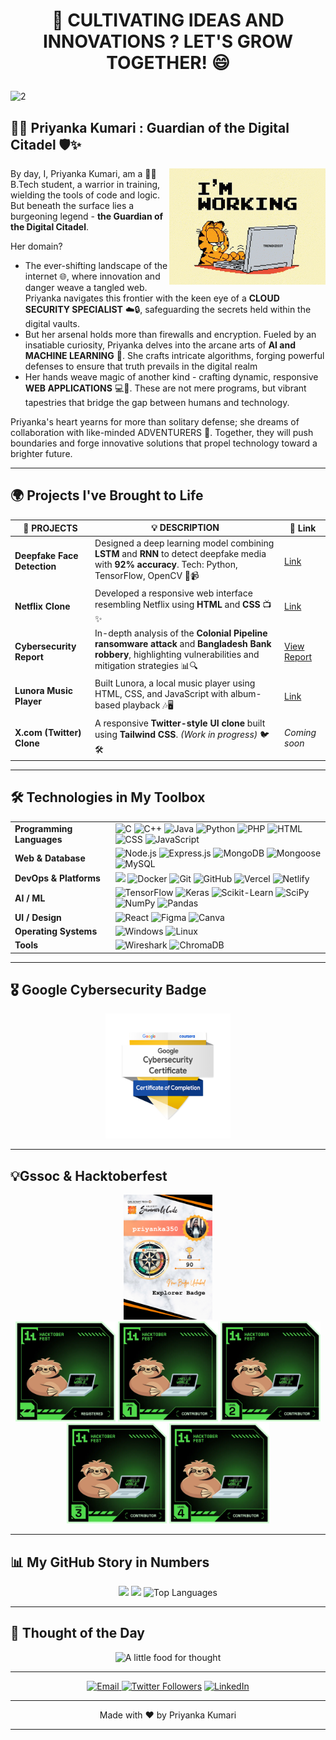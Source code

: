 # <p align="center">🌱 CULTIVATING IDEAS AND INNOVATIONS ? LET'S GROW TOGETHER! 😄</p>

![2](https://github.com/user-attachments/assets/2daac588-77db-4aab-9728-37f67505f1e9)

## 🦸‍♀️ Priyanka Kumari : Guardian of the Digital Citadel 🛡️✨

<img align="right" width="250" src="work.gif" alt="That's pretty much me!" />

By day, I, Priyanka Kumari, am a 👨‍💻 B.Tech student, a warrior in training, wielding the tools of code and logic. But beneath the surface lies a burgeoning legend - **the Guardian of the Digital Citadel**.

Her domain? 
- The ever-shifting landscape of the internet 🌐, where innovation and danger weave a tangled web. Priyanka navigates this frontier with the keen eye of a **CLOUD SECURITY SPECIALIST** ☁️🔒, safeguarding the secrets held within the digital vaults.
- But her arsenal holds more than firewalls and encryption. Fueled by an insatiable curiosity, Priyanka delves into the arcane arts of **AI and MACHINE LEARNING** 🤖. She crafts intricate algorithms, forging powerful defenses to ensure that truth prevails in the digital realm
- Her hands weave magic of another kind - crafting dynamic, responsive **WEB APPLICATIONS** 💻🎨. These are not mere programs, but vibrant tapestries that bridge the gap between humans and technology.

Priyanka's heart yearns for more than solitary defense; she dreams of collaboration with like-minded ADVENTURERS 🤝. Together, they will push boundaries and forge innovative solutions that propel technology toward a brighter future.

---

## 🌍 Projects I've Brought to Life

| 🎯 **PROJECTS**              | 💡 **DESCRIPTION**                                                                                                      | 🔗 **Link**      |
|-----------------------------|--------------------------------------------------------------------------------------------------------------------------|------------------|
| **Deepfake Face Detection**  | Designed a deep learning model combining **LSTM** and **RNN** to detect deepfake media with **92% accuracy**. Tech: Python, TensorFlow, OpenCV 🧠📹 |[Link](https://github.com/priyanka350/DeepfakeDetection) |
| **Netflix Clone**            | Developed a responsive web interface resembling Netflix using **HTML** and **CSS** 📺✨                                   | [Link](https://netflixclone-iota-eight.vercel.app/) |
| **Cybersecurity Report**     | In-depth analysis of the **Colonial Pipeline ransomware attack** and **Bangladesh Bank robbery**, highlighting vulnerabilities and mitigation strategies 📊🔍 | [View Report](https://github.com/priyanka350/CyberSecurity-Case-Study/blob/main/Report.pdf) |
| **Lunora Music Player**      | Built Lunora, a local music player using HTML, CSS, and JavaScript with album-based playback 🎶🖥️                         | [Link](https://lunora-music-player.vercel.app/) |
| **X.com (Twitter) Clone**    | A responsive **Twitter-style UI clone** built using **Tailwind CSS**. *(Work in progress)* 🐦🛠️                           | *Coming soon* |


---

## 🛠️ Technologies in My Toolbox

<table>
  <tr>
    <td><strong>Programming Languages</strong></td>
    <td>
      <img src="https://img.shields.io/badge/C-%2300599C.svg?style=for-the-badge&logo=c&logoColor=white" alt="C">
      <img src="https://img.shields.io/badge/C++-%2300599C.svg?style=for-the-badge&logo=c%2B%2B&logoColor=white" alt="C++">
      <img src="https://img.shields.io/badge/Java-%23ED8B00.svg?style=for-the-badge&logo=openjdk&logoColor=white" alt="Java">
      <img src="https://img.shields.io/badge/Python-%233776AB.svg?style=for-the-badge&logo=python&logoColor=white" alt="Python">
      <img src="https://img.shields.io/badge/PHP-%23777BB4.svg?style=for-the-badge&logo=php&logoColor=white" alt="PHP">
      <img src="https://img.shields.io/badge/HTML-%23E34F26.svg?style=for-the-badge&logo=html5&logoColor=white" alt="HTML">
      <img src="https://img.shields.io/badge/CSS-%231572B6.svg?style=for-the-badge&logo=css3&logoColor=white" alt="CSS">
      <img src="https://img.shields.io/badge/JavaScript-%23F7DF1E.svg?style=for-the-badge&logo=javascript&logoColor=black" alt="JavaScript">
    </td>
  </tr>
  <tr>
    <td><strong>Web & Database</strong></td>
    <td>
      <img src="https://img.shields.io/badge/Node.js-%23339933.svg?style=for-the-badge&logo=nodedotjs&logoColor=white" alt="Node.js">
      <img src="https://img.shields.io/badge/Express.js-%23000000.svg?style=for-the-badge&logo=express&logoColor=white" alt="Express.js">
      <img src="https://img.shields.io/badge/MongoDB-%2347A248.svg?style=for-the-badge&logo=mongodb&logoColor=white" alt="MongoDB">
      <img src="https://img.shields.io/badge/Mongoose-%23880000.svg?style=for-the-badge&logo=mongoose&logoColor=white" alt="Mongoose">
      <img src="https://img.shields.io/badge/MySQL-%2300f.svg?style=for-the-badge&logo=mysql&logoColor=white" alt="MySQL">
    </td>
  </tr>
  <tr>
    <td><strong>DevOps & Platforms</strong></td>
    <td>
      <img src="https://img.shields.io/badge/AWS-%23FF9900.svg?style=for-the-badge&logo=amazonaws&logoColor=white"/>
      <img src="https://img.shields.io/badge/Docker-%230db7ed.svg?style=for-the-badge&logo=docker&logoColor=white" alt="Docker">
      <img src="https://img.shields.io/badge/Git-%23F05033.svg?style=for-the-badge&logo=git&logoColor=white" alt="Git">
      <img src="https://img.shields.io/badge/GitHub-%23121011.svg?style=for-the-badge&logo=github&logoColor=white" alt="GitHub">
      <img src="https://img.shields.io/badge/Vercel-%23000000.svg?style=for-the-badge&logo=vercel&logoColor=white" alt="Vercel">
      <img src="https://img.shields.io/badge/Netlify-%2300C7B7.svg?style=for-the-badge&logo=netlify&logoColor=white" alt="Netlify">
    </td>
  </tr>
  <tr>
    <td><strong>AI / ML</strong></td>
    <td>
      <img src="https://img.shields.io/badge/TensorFlow-%23FF6F00.svg?style=for-the-badge&logo=tensorflow&logoColor=white" alt="TensorFlow">
      <img src="https://img.shields.io/badge/Keras-%23D00000.svg?style=for-the-badge&logo=Keras&logoColor=white" alt="Keras">
      <img src="https://img.shields.io/badge/Scikit_Learn-%23F7931E.svg?style=for-the-badge&logo=scikit-learn&logoColor=white" alt="Scikit-Learn">
      <img src="https://img.shields.io/badge/SciPy-%230E4B8E.svg?style=for-the-badge&logo=scipy&logoColor=white" alt="SciPy">
      <img src="https://img.shields.io/badge/NumPy-%23013243.svg?style=for-the-badge&logo=numpy&logoColor=white" alt="NumPy">
      <img src="https://img.shields.io/badge/Pandas-%23150458.svg?style=for-the-badge&logo=pandas&logoColor=white" alt="Pandas">
    </td>
  </tr>
  <tr>
    <td><strong>UI / Design</strong></td>
    <td>
      <img src="https://img.shields.io/badge/React-%2361DAFB.svg?style=for-the-badge&logo=react&logoColor=black" alt="React">
      <img src="https://img.shields.io/badge/Figma-%23F24E1E.svg?style=for-the-badge&logo=figma&logoColor=white" alt="Figma">
      <img src="https://img.shields.io/badge/Canva-%2300C4CC.svg?style=for-the-badge&logo=canva&logoColor=white" alt="Canva">
    </td>
  </tr>
  <tr>
    <td><strong>Operating Systems</strong></td>
    <td>
      <img src="https://img.shields.io/badge/Windows-%230078D6.svg?style=for-the-badge&logo=windows&logoColor=white" alt="Windows">
      <img src="https://img.shields.io/badge/Linux-%23FCC624.svg?style=for-the-badge&logo=linux&logoColor=black" alt="Linux">
    </td>
  </tr>
  <tr>
    <td><strong>Tools</strong></td>
    <td>
      <img src="https://img.shields.io/badge/Wireshark-%231679A7.svg?style=for-the-badge&logo=wireshark&logoColor=white" alt="Wireshark">
      <img src="https://img.shields.io/badge/ChromaDB-%23FF4500.svg?style=for-the-badge&logo=chromadb&logoColor=white" alt="ChromaDB">
    </td>
  </tr>
</table>



---

## 🎖 Google Cybersecurity Badge

<p align="center"><img src="google-cybersecurity-certificate-v2.png" height=200px></p>

---

## 💡Gssoc & Hacktoberfest 

<p align="center"><img src="Share Badge.png" height=200px>
 <br> <img src="level0-sloth-hello-0-0-0-0.png" height=160px> <img src="level1-sloth-hello-0-0-0-0.png" height=160px> <img src="level2-sloth-hello-0-0-0-0.png" height=160px> <img src="level3-sloth-hello-0-0-0-0.png" height=160px> <img src="level4-sloth-hello-0-0-0-0.png" height=160px></p>

---

## 📊 My GitHub Story in Numbers 

<div align="center">

![](http://github-profile-summary-cards.vercel.app/api/cards/stats?username=priyanka350&theme=tokyonight)
![](https://github-readme-streak-stats.herokuapp.com/?user=priyanka350&theme=tokyonight&hide_border=true)
<img src="https://github-readme-stats.vercel.app/api/top-langs/?username=priyanka350&theme=tokyonight&hide_border=false&include_all_commits=true&count_private=true&layout=compact" alt="Top Languages" height="200">
</div>

---

 ## 💭 Thought of the Day
  <p align="center">
  <img src="https://quotes-github-readme.vercel.app/api?type=horizontal&theme=tokyonight" alt="A little food for thought">
</p>

---

<p align="center">
  <a href="mailto:priyanka.tmsl2022@gmail.com">
    <img src="https://img.shields.io/badge/Email-ff3625" alt="Email">
</a><a href="https://twitter.com/prikri0"><img src="https://img.shields.io/twitter/follow/prikri0?style=social" alt="Twitter Followers"></a>
  <a href="https://www.linkedin.com/in/priyanka345/"><img src="https://img.shields.io/badge/LinkedIn-%230077B5.svg?logo=linkedin&logoColor=white" alt="LinkedIn"></a>
</p>

---
 
<p align="center">
  Made with ❤️ by Priyanka Kumari
</p>  

---
